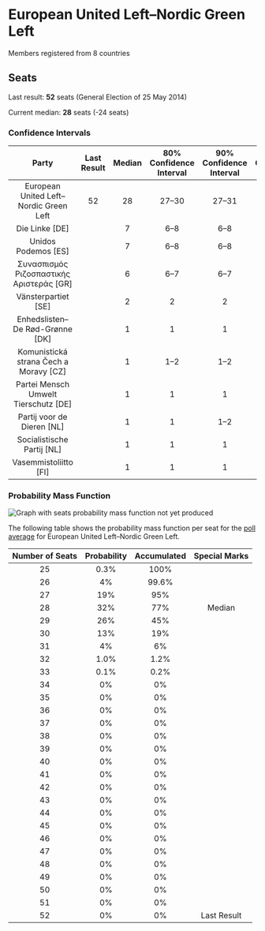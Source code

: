 # European United Left–Nordic Green Left

Members registered from 8 countries

## Seats

Last result: **52** seats (General Election of 25 May 2014)

Current median: **28** seats (-24 seats)

### Confidence Intervals

| Party | Last Result | Median | 80% Confidence Interval | 90% Confidence Interval | 95% Confidence Interval | 99% Confidence Interval |
|:-----:|:-----------:|:------:|:-----------------------:|:-----------------------:|:-----------------------:|:-----------------------:|
| European United Left–Nordic Green Left | 52 | 28 | 27–30 | 27–31 | 26–31 | 26–32 |
| Die Linke [DE] | | 7 | 6–8 | 6–8 | 6–9 | 6–9 |
| Unidos Podemos [ES] | | 7 | 6–8 | 6–8 | 6–8 | 6–9 |
| Συνασπισμός Ριζοσπαστικής Αριστεράς [GR] | | 6 | 6–7 | 6–7 | 6–7 | 5–7 |
| Vänsterpartiet [SE] | | 2 | 2 | 2 | 2 | 1–2 |
| Enhedslisten–De Rød-Grønne [DK] | | 1 | 1 | 1 | 1 | 1–2 |
| Komunistická strana Čech a Moravy [CZ] | | 1 | 1–2 | 1–2 | 1–2 | 0–2 |
| Partei Mensch Umwelt Tierschutz [DE] | | 1 | 1 | 1 | 1 | 0–2 |
| Partij voor de Dieren [NL] | | 1 | 1 | 1–2 | 1–2 | 1–2 |
| Socialistische Partij [NL] | | 1 | 1 | 1 | 1 | 1–2 |
| Vasemmistoliitto [FI] | | 1 | 1 | 1 | 1 | 1 |

### Probability Mass Function

![Graph with seats probability mass function not yet produced](average-2019-06-30-seats-pmf-europeanunitedleft–nordicgreenleft.png "Seats Probability Mass Function")

The following table shows the probability mass function per seat for the [poll average](average-2019-06-30.html) for European United Left–Nordic Green Left.

| Number of Seats | Probability | Accumulated | Special Marks |
|:---------------:|:-----------:|:-----------:|:-------------:|
| 25 | 0.3% | 100% |  |
| 26 | 4% | 99.6% |  |
| 27 | 19% | 95% |  |
| 28 | 32% | 77% | Median |
| 29 | 26% | 45% |  |
| 30 | 13% | 19% |  |
| 31 | 4% | 6% |  |
| 32 | 1.0% | 1.2% |  |
| 33 | 0.1% | 0.2% |  |
| 34 | 0% | 0% |  |
| 35 | 0% | 0% |  |
| 36 | 0% | 0% |  |
| 37 | 0% | 0% |  |
| 38 | 0% | 0% |  |
| 39 | 0% | 0% |  |
| 40 | 0% | 0% |  |
| 41 | 0% | 0% |  |
| 42 | 0% | 0% |  |
| 43 | 0% | 0% |  |
| 44 | 0% | 0% |  |
| 45 | 0% | 0% |  |
| 46 | 0% | 0% |  |
| 47 | 0% | 0% |  |
| 48 | 0% | 0% |  |
| 49 | 0% | 0% |  |
| 50 | 0% | 0% |  |
| 51 | 0% | 0% |  |
| 52 | 0% | 0% | Last Result |


